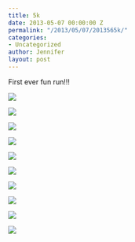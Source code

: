 ```yaml
---
title: 5k
date: 2013-05-07 00:00:00 Z
permalink: "/2013/05/07/2013565k/"
categories:
- Uncategorized
author: Jennifer
layout: post
---
```


First ever fun run!!!

<div class="image-gallery-wrapper">
  <p>
    <img src="/assets/images/5k/2013-05-05+09.44.56.jpg" />
  </p>

  <p>
    <img src="/assets/images/5k/2013-05-05+09.39.34.jpg" />
  </p>

  <p>
    <img src="/assets/images/5k/2013-05-05+08.34.53.jpg" />
  </p>

  <p>
    <img src="/assets/images/5k/2013-05-05+08.36.10.jpg" />
  </p>

  <p>
    <img src="/assets/images/5k/2013-05-05+09.33.47.jpg" />
  </p>

  <p>
    <img src="/assets/images/5k/2013-05-05+08.34.49.jpg" />
  </p>

  <p>
    <img src="/assets/images/5k/2013-05-05+09.28.43.jpg" />
  </p>

  <p>
    <img src="/assets/images/5k/2013-05-05+08.50.40.jpg" />
  </p>

  <p>
    <img src="/assets/images/5k/2013-05-05+08.50.38.jpg" />
  </p>

  <p>
    <img src="/assets/images/5k/2013-05-05+08.33.21.jpg" />
  </p>
</div>
